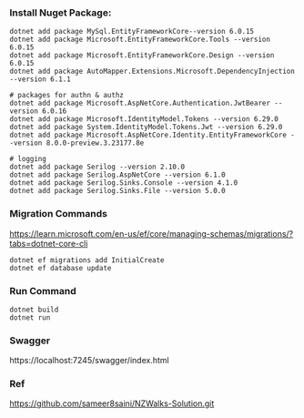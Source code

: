 
### Install Nuget Package:

```
dotnet add package MySql.EntityFrameworkCore--version 6.0.15
dotnet add package Microsoft.EntityFrameworkCore.Tools --version 6.0.15
dotnet add package Microsoft.EntityFrameworkCore.Design --version 6.0.15
dotnet add package AutoMapper.Extensions.Microsoft.DependencyInjection --version 6.1.1

# packages for authn & authz
dotnet add package Microsoft.AspNetCore.Authentication.JwtBearer --version 6.0.16
dotnet add package Microsoft.IdentityModel.Tokens --version 6.29.0
dotnet add package System.IdentityModel.Tokens.Jwt --version 6.29.0
dotnet add package Microsoft.AspNetCore.Identity.EntityFrameworkCore --version 8.0.0-preview.3.23177.8e

# logging
dotnet add package Serilog --version 2.10.0
dotnet add package Serilog.AspNetCore --version 6.1.0
dotnet add package Serilog.Sinks.Console --version 4.1.0
dotnet add package Serilog.Sinks.File --version 5.0.0
```

### Migration Commands

https://learn.microsoft.com/en-us/ef/core/managing-schemas/migrations/?tabs=dotnet-core-cli

```
dotnet ef migrations add InitialCreate
dotnet ef database update
```

### Run Command

```
dotnet build
dotnet run
```

### Swagger

https://localhost:7245/swagger/index.html

### Ref
https://github.com/sameer8saini/NZWalks-Solution.git
